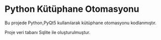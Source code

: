 # Python Kütüphane Otomasyonu

Bu projede Python,PyQt5 kullanılarak kütüphane otomasyonu kodlanmıştır.

Proje veri tabanı Sqlite ile oluşturulmuştur.
